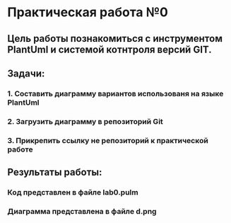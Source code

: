 # Практическая работа №0
## Цель работы познакомиться с инструментом PlantUml и системой котнтроля версий GIT.
## Задачи:
### 1. Составить диаграмму вариантов использованя на языке PlantUml 
### 2. Загрузить диаграмму в репозиторий Git
### 3. Прикрепить ссылку не репозиторий к практической работе 
##
## Результаты работы:
### Код представлен в файле lab0.pulm
### Диаграмма представлена в файле d.png
